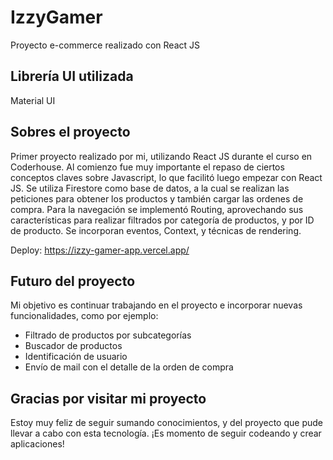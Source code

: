 # IzzyGamer

Proyecto e-commerce realizado con React JS

## Librería UI utilizada

Material UI

## Sobres el proyecto

Primer proyecto realizado por mi, utilizando React JS durante el curso en Coderhouse.
Al comienzo fue muy importante el repaso de ciertos conceptos claves sobre Javascript, lo que facilitó luego empezar con React JS.
Se utiliza Firestore como base de datos, a la cual se realizan las peticiones para obtener los productos y también cargar las ordenes de compra.
Para la navegación se implementó Routing, aprovechando sus características para realizar filtrados por categoría de productos, y por ID de producto.
Se incorporan eventos, Context, y técnicas de rendering.

Deploy: https://izzy-gamer-app.vercel.app/

## Futuro del proyecto

Mi objetivo es continuar trabajando en el proyecto e incorporar nuevas funcionalidades, como por ejemplo:

+ Filtrado de productos por subcategorías
+ Buscador de productos
+ Identificación de usuario
+ Envío de mail con el detalle de la orden de compra

## Gracias por visitar mi proyecto

Estoy muy feliz de seguir sumando conocimientos, y del proyecto que pude llevar a cabo con esta tecnología.
¡Es momento de seguir codeando y crear aplicaciones!
